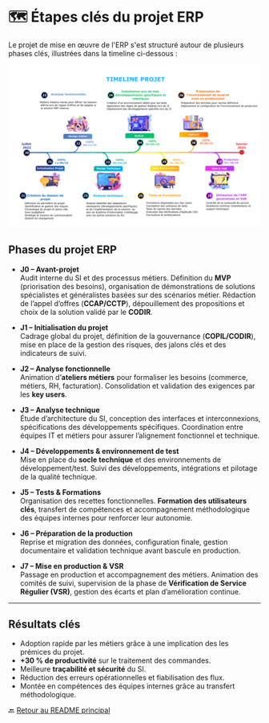 # 🗺️ Étapes clés du projet ERP

Le projet de mise en œuvre de l'ERP s'est structuré autour de plusieurs phases clés, illustrées dans la timeline ci-dessous :

![Timeline du projet ERP](images/etapes-projet.png)


## Phases du projet ERP

- **J0 – Avant-projet**  
  Audit interne du SI et des processus métiers. Définition du **MVP** (priorisation des besoins), organisation de démonstrations de solutions spécialistes et généralistes basées sur des scénarios métier. Rédaction de l’appel d’offres (**CCAP/CCTP**), dépouillement des propositions et choix de la solution validé par le **CODIR**.  

- **J1 – Initialisation du projet**  
  Cadrage global du projet, définition de la gouvernance (**COPIL/CODIR**), mise en place de la gestion des risques, des jalons clés et des indicateurs de suivi.  

- **J2 – Analyse fonctionnelle**  
  Animation d’**ateliers métiers** pour formaliser les besoins (commerce, métiers, RH, facturation). Consolidation et validation des exigences par les **key users**.  

- **J3 – Analyse technique**  
  Étude d’architecture du SI, conception des interfaces et interconnexions, spécifications des développements spécifiques. Coordination entre équipes IT et métiers pour assurer l’alignement fonctionnel et technique.  

- **J4 – Développements & environnement de test**  
  Mise en place du **socle technique** et des environnements de développement/test. Suivi des développements, intégrations et pilotage de la qualité technique.  

- **J5 – Tests & Formations**  
  Organisation des recettes fonctionnelles. **Formation des utilisateurs clés**, transfert de compétences et accompagnement méthodologique des équipes internes pour renforcer leur autonomie.  

- **J6 – Préparation de la production**  
  Reprise et migration des données, configuration finale, gestion documentaire et validation technique avant bascule en production.  

- **J7 – Mise en production & VSR**  
  Passage en production et accompagnement des métiers. Animation des comités de suivi, supervision de la phase de **Vérification de Service Régulier (VSR)**, gestion des écarts et plan d’amélioration continue.  

---

## Résultats clés

- Adoption rapide par les métiers grâce à une implication des les prémices du projet.   
- **+30 % de productivité** sur le traitement des commandes.  
- Meilleure **traçabilité et sécurité** du SI.  
- Réduction des erreurs opérationnelles et fiabilisation des flux.  
- Montée en compétences des équipes internes grâce au transfert méthodologique.  


🔙 [Retour au README principal](../README.md)
